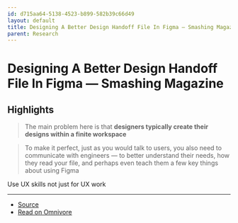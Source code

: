 ```yaml
---
id: d715aa64-5138-4523-b899-582b39c66d49
layout: default
title: Designing A Better Design Handoff File In Figma — Smashing Magazine
parent: Research
---
```


# Designing A Better Design Handoff File In Figma — Smashing Magazine

## Highlights

> The main problem here is that **designers typically create their designs within a finite workspace**

> To make it perfect, just as you would talk to users, you also need to communicate with engineers — to better understand their needs, how they read your file, and perhaps even teach them a few key things about using Figma

Use UX skills not just for UX work


---

- [Source](https://www.smashingmagazine.com/2023/05/designing-better-design-handoff-file-figma/)
- [Read on Omnivore](https://omnivore.app/me/https-www-smashingmagazine-com-2023-05-designing-better-design-h-18bcce8ecf6)
